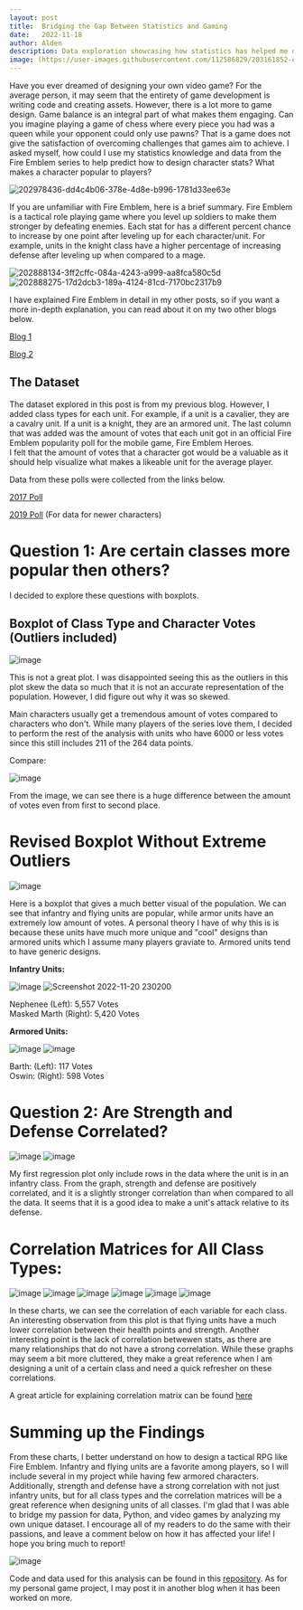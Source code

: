 ```yaml
---
layout: post
title:  Bridging the Gap Between Statistics and Gaming
date:   2022-11-18
author: Alden
description: Data exploration showcasing how statistics has helped me on my game development project.
image: (https://user-images.githubusercontent.com/112586829/203161852-eb23e364-3858-4208-97b1-c74519c33864.png)
---
```


Have you ever dreamed of designing your own video game?  For the average person, it may seem that the entirety of game development is writing code and creating assets.
However, there is a lot more to game design.  Game balance is an integral part of what makes them engaging.  Can you imagine playing a 
game of chess where every piece you had was a queen while your opponent could only use pawns?  That is a game does not give the satisfaction of overcoming challenges that games aim to achieve.  I asked myself, how could I use my statistics knowledge and data from the Fire Emblem series to help predict how to design character stats? What makes a character popular to players?

![202978436-dd4c4b06-378e-4d8e-b996-1781d33ee63e](https://user-images.githubusercontent.com/112586829/202990469-882280d0-6ea6-4cf4-83fd-0e548ff88030.png)

If you are unfamiliar with Fire Emblem, here is a brief summary.  Fire Emblem is a tactical role playing game where you level up soldiers to make them stronger by defeating enemies.  Each stat for has a different percent chance to increase by one point after leveling up for each character/unit.
For example, units in the knight class have a higher percentage of increasing defense after leveling up when compared to a mage.

![202888134-3ff2cffc-084a-4243-a999-aa8fca580c5d](https://user-images.githubusercontent.com/112586829/202999725-763f58c2-fea7-4e62-9345-85f891bb18e9.png)![202888275-17d2dcb3-189a-4124-81cd-7170bc2317b9](https://user-images.githubusercontent.com/112586829/202999656-82efcf30-d0bc-4b66-8583-c0f57e0be4ab.png)

I have explained Fire Emblem in detail in my other posts, so if you want a more in-depth explanation, you can read about it on my two other blogs below.

[Blog 1](https://aldenm01.github.io/stat386-projects/2022/09/26/Blog-Tutorial.html)

[Blog 2](https://aldenm01.github.io/stat386-projects/2022/09/26/Dataset-post.html)

## The Dataset
The dataset explored in this post is from my previous blog.  However, I added class types for each unit.  For example, if a unit is a cavalier, they are a cavalry unit.
If a unit is a knight, they are an armored unit.  The last column that was added was the amount of votes that each unit got in an official Fire Emblem popularity poll for the mobile game, Fire Emblem Heroes.  
I felt that the amount of votes that a character got would be a valuable as it should help visualize what makes a likeable unit for the average player.

Data from these polls were collected from the links below.

[2017 Poll](https://fireemblem.fandom.com/wiki/Fire_Emblem_Heroes/Choose_Your_Legends_Results:_Round_1)

[2019 Poll](https://vote4.campaigns.fire-emblem-heroes.com/en-US/results) (For data for newer characters)

# Question 1: Are certain classes more popular then others?

I decided to explore these questions with boxplots.

## Boxplot of Class Type and Character Votes (Outliers included)

![image](https://user-images.githubusercontent.com/112586829/202979589-bd5123c6-25f5-4707-8ce8-a163f9ff8679.png)

This is not a great plot.  I was disappointed seeing this as the outliers in this plot
skew the data so much that it is not an accurate representation of the population.  However,
I did figure out why it was so skewed.

Main characters usually get a tremendous amount of votes compared to characters who don't.  While
many players of the series love them, I decided to perform the rest of the analysis
with units who have 6000 or less votes since this still includes 211 of the 264 data points.

Compare:

![image](https://user-images.githubusercontent.com/112586829/203001713-ad3a21f9-5c94-4608-8d68-869e56653347.png)

From the image, we can see there is a huge difference between the amount of votes even from first to second place.

# Revised Boxplot Without Extreme Outliers

![image](https://user-images.githubusercontent.com/112586829/202989825-2d83ef75-9b4d-4786-af24-97f766307b55.png)

Here is a boxplot that gives a much better visual of the population.  We can see that infantry and flying units are popular, while armor units have an extremely low amount of votes.  A personal theory I have of why this is is because these units have much more unique and "cool" designs than armored units which I assume many players graviate to.  Armored units tend to have generic designs.

**Infantry Units:**

![image](https://user-images.githubusercontent.com/112586829/202975594-bb4afe9d-8435-4606-b107-3e10c81f99b1.png)  ![Screenshot 2022-11-20 230200](https://user-images.githubusercontent.com/112586829/202976856-4537696e-bd30-4ced-a889-665185f7aa37.png)  

Nephenee (Left): 5,557 Votes  
Masked Marth (Right): 5,420 Votes

**Armored Units:**

![image](https://user-images.githubusercontent.com/112586829/202975800-3f4570f8-0eba-4932-aff1-e35bf1dac494.png)  ![image](https://user-images.githubusercontent.com/112586829/202979167-179e76bb-8660-4cb3-8357-54a4d5408c80.png)


Barth: (Left): 117 Votes   
Oswin: (Right): 598 Votes

# Question 2: Are Strength and Defense Correlated?

![image](https://user-images.githubusercontent.com/112586829/203157938-c16a5aae-f8ac-4bab-8f1c-3315f46262e0.png) ![image](https://user-images.githubusercontent.com/112586829/203157951-9803e159-d2d8-4fc9-9553-89537781c18b.png)


My first regression plot only include rows in the data where the unit is in an infantry class.  From the graph, strength and defense are positively correlated, and it is a slightly stronger correlation than when compared to all the data.  It seems that it is a good idea to make a unit's attack relative to its defense.

# Correlation Matrices for All Class Types:

![image](https://user-images.githubusercontent.com/112586829/202986524-a61b3070-9bcf-43d1-8cb3-16a1a02e6d2d.png) ![image](https://user-images.githubusercontent.com/112586829/202986552-23bfc29a-edd9-4c52-a36f-bf85246d1e2b.png) ![image](https://user-images.githubusercontent.com/112586829/202986563-1582eb1d-8533-4da3-abaf-516f6152a2a5.png) ![image](https://user-images.githubusercontent.com/112586829/202986577-d1ed3a15-3345-41b9-9e6b-8c73533d42d7.png) ![image](https://user-images.githubusercontent.com/112586829/202986603-9001522d-21e3-42c7-88a1-7702e234dcc0.png) ![image](https://user-images.githubusercontent.com/112586829/202986620-a6c5fab0-1f94-43db-9f7b-8d5ea023b107.png)

In these charts, we can see the correlation of each variable for each class.  An interesting observation from this plot is that flying units have a much lower correlation between their health points and strength.  Another interesting point is the lack of correlation betwewen stats, as there are many relationships that do not have a strong correlation.  While these graphs may seem a bit more cluttered, they make a great reference when I am designing a unit of a certain class and need a quick refresher on these correlations.

A great article for explaining correlation matrix can be found [here](https://corporatefinanceinstitute.com/resources/excel/correlation-matrix/#:~:text=A%20correlation%20matrix%20is%20simply,patterns%20in%20the%20given%20data.)

# Summing up the Findings

From these charts, I better understand on how to design a tactical RPG like Fire Emblem.  Infantry and flying units are a favorite among players, so I will include several in my project while having few armored characters.  Additionally, strength and defense have a strong correlation with not just infantry units, but for all class types and the correlation matrices will be a great reference when designing units of all classes.  I'm glad that I was able to bridge my passion for data, Python, and video games by analyzing my own unique dataset.  I encourage all of my readers to do the same with their passions, and leave a comment below on how it has affected your life!  I hope you bring much to report!

![image](https://user-images.githubusercontent.com/112586829/202995696-2d999235-cd59-4104-9322-1a9e6428df3d.png)

Code and data used for this analysis can be found in this [repository](https://github.com/aldenm01/Blog_3_Data).
As for my personal game project, I may post it in another blog when it has been worked on more.


